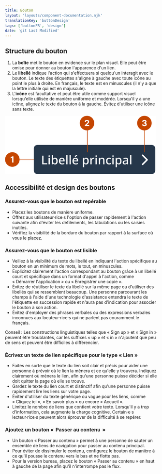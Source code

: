 ```yaml
---
title: Bouton
layout: 'layouts/component-documentation.njk'
translationKey: 'buttonDesign'
tags: ['buttonFR', 'design']
date: 'git Last Modified'
---
```


## Structure du bouton

<ol class="anatomy-list">
  <li>La <strong>boîte</strong> met le bouton en évidence sur le plan visuel. Elle peut être omise pour donner au bouton l'apparence d'un lien.</li>
  <li>Le <strong>libellé</strong> indique l'action qui s'effectuera si quelqu'un interagit avec le bouton. Le texte des étiquettes s'aligne à gauche avec toute icône au point le plus à droite. En français, le texte est en minuscules (il n'y a que la lettre initiale qui est en majuscule).</li>
  <li>L'<strong>icône</strong> est facultative et peut être utile comme support visuel lorsqu'elle utilisée de manière uniforme et modérée. Lorsqu'il y a une icône, alignez le texte du bouton à la gauche.  Évitez d'utiliser une icône sans texte.</li>
</ol>

<img class="b-sm b-default p-400" src="/images/fr/components/anatomy/gcds-button-anatomy.svg" alt="L'anatomie d'un bouton identifiant l'étiquette, le conteneur et l'icone qui forme le composant." />

## Accessibilité et design des boutons

### Assurez-vous que le bouton est repérable

- Placez les boutons de manière uniforme.
- Offrez aux utilisateur·rice·s l'option de passer rapidement à l'action suivante afin d'éviter les défilements, les tabulations ou les saisies inutiles.
- Vérifiez la visibilité de la bordure du bouton par rapport à la surface où vous le placez.

### Assurez-vous que le bouton est lisible

- Veillez à la visibilité du texte du libellé en indiquant l'action spécifique au bouton en un minimum de mots, le tout, en minuscules.
- Explicitez clairement l'action correspondant au bouton grâce à un libellé court et spécifique dans un format d'appel à l'action, comme « Démarrer l'application » ou « Enregistrer une copie ».
- Évitez de réutiliser le texte du libellé sur la même page ou d'utiliser des libellés qui se ressemblent beaucoup. Une personne parcourant les champs à l'aide d'une technologie d'assistance entendra le texte de l'étiquette en succession rapide et n'aura pas d'indication pour associer le bouton à son action.
- Évitez d'employer des phrases verbales ou des expressions verbales inconnues aux locuteur·rice·s qui ne parlent pas couramment le français.

Conseil : Les constructions linguistiques telles que « Sign up » et « Sign in » peuvent être troublantes, car les suffixes « up » et « in » n'ajoutent que peu de sens et peuvent être difficiles à différencier.

### Écrivez un texte de lien spécifique pour le type « Lien »

- Faites en sorte que le texte du lien soit clair et précis pour aider une personne à prévoir où le lien la mènera et ce qu'elle y trouvera. Indiquez clairement où mènera le lien, afin qu'une personne puisse décider si elle doit quitter la page où elle se trouve.
- Gardez le texte du lien court et distinctif afin qu'une personne puisse rapidement lire les liens sur votre page.
- Éviter d'utiliser du texte générique ou vague pour les liens, comme « Cliquez ici », « En savoir plus » ou encore « Accueil ».
- Limitez le nombre de liens que contient votre texte. Lorsqu'il y a trop d'information, cela augmente la charge cognitive. Certain·e·s lecteur·rice·s peuvent alors éprouver de la difficulté à se repérer.

### Ajoutez un bouton «  Passer au contenu  »

- Un bouton « Passer au contenu » permet à une personne de sauter un ensemble de liens de navigation pour passer au contenu principal.
- Pour éviter de dissimuler le contenu, configurez le bouton de manière à ce qu'il pousse le contenu vers le bas et ne flotte pas.
- Pour la version bureau, placez le bouton « Passer au contenu » en haut à gauche de la page afin qu'il n'interrompe pas le flux.
